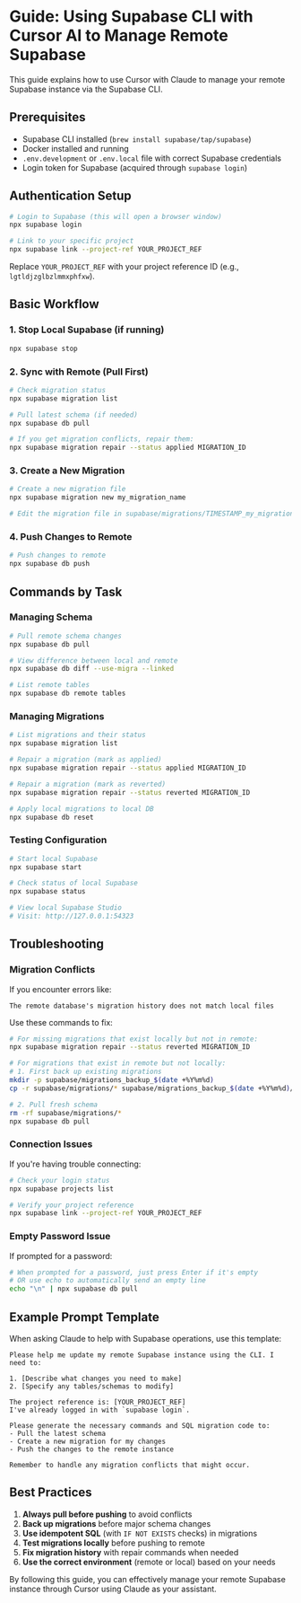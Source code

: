 # Guide: Using Supabase CLI with Cursor AI to Manage Remote Supabase

This guide explains how to use Cursor with Claude to manage your remote Supabase instance via the Supabase CLI.

## Prerequisites

- Supabase CLI installed (`brew install supabase/tap/supabase`)
- Docker installed and running
- `.env.development` or `.env.local` file with correct Supabase credentials
- Login token for Supabase (acquired through `supabase login`)

## Authentication Setup

```bash
# Login to Supabase (this will open a browser window)
npx supabase login

# Link to your specific project
npx supabase link --project-ref YOUR_PROJECT_REF
```

Replace `YOUR_PROJECT_REF` with your project reference ID (e.g., `lgtldjzglbzlmmxphfxw`).

## Basic Workflow

### 1. Stop Local Supabase (if running)

```bash
npx supabase stop
```

### 2. Sync with Remote (Pull First)

```bash
# Check migration status
npx supabase migration list

# Pull latest schema (if needed)
npx supabase db pull

# If you get migration conflicts, repair them:
npx supabase migration repair --status applied MIGRATION_ID
```

### 3. Create a New Migration

```bash
# Create a new migration file
npx supabase migration new my_migration_name

# Edit the migration file in supabase/migrations/TIMESTAMP_my_migration_name.sql
```

### 4. Push Changes to Remote

```bash
# Push changes to remote
npx supabase db push
```

## Commands by Task

### Managing Schema

```bash
# Pull remote schema changes
npx supabase db pull

# View difference between local and remote
npx supabase db diff --use-migra --linked

# List remote tables 
npx supabase db remote tables
```

### Managing Migrations

```bash
# List migrations and their status
npx supabase migration list

# Repair a migration (mark as applied)
npx supabase migration repair --status applied MIGRATION_ID

# Repair a migration (mark as reverted)
npx supabase migration repair --status reverted MIGRATION_ID

# Apply local migrations to local DB
npx supabase db reset
```

### Testing Configuration

```bash
# Start local Supabase
npx supabase start

# Check status of local Supabase
npx supabase status

# View local Supabase Studio
# Visit: http://127.0.0.1:54323
```

## Troubleshooting

### Migration Conflicts

If you encounter errors like:

```
The remote database's migration history does not match local files
```

Use these commands to fix:

```bash
# For missing migrations that exist locally but not in remote:
npx supabase migration repair --status reverted MIGRATION_ID

# For migrations that exist in remote but not locally:
# 1. First back up existing migrations
mkdir -p supabase/migrations_backup_$(date +%Y%m%d)
cp -r supabase/migrations/* supabase/migrations_backup_$(date +%Y%m%d)/

# 2. Pull fresh schema
rm -rf supabase/migrations/*
npx supabase db pull
```

### Connection Issues

If you're having trouble connecting:

```bash
# Check your login status
npx supabase projects list

# Verify your project reference
npx supabase link --project-ref YOUR_PROJECT_REF
```

### Empty Password Issue

If prompted for a password:

```bash
# When prompted for a password, just press Enter if it's empty
# OR use echo to automatically send an empty line
echo "\n" | npx supabase db pull
```

## Example Prompt Template

When asking Claude to help with Supabase operations, use this template:

```
Please help me update my remote Supabase instance using the CLI. I need to:

1. [Describe what changes you need to make]
2. [Specify any tables/schemas to modify]

The project reference is: [YOUR_PROJECT_REF]
I've already logged in with `supabase login`.

Please generate the necessary commands and SQL migration code to:
- Pull the latest schema
- Create a new migration for my changes
- Push the changes to the remote instance

Remember to handle any migration conflicts that might occur.
```

## Best Practices

1. **Always pull before pushing** to avoid conflicts
2. **Back up migrations** before major schema changes
3. **Use idempotent SQL** (with `IF NOT EXISTS` checks) in migrations
4. **Test migrations locally** before pushing to remote
5. **Fix migration history** with repair commands when needed
6. **Use the correct environment** (remote or local) based on your needs

By following this guide, you can effectively manage your remote Supabase instance through Cursor using Claude as your assistant. 